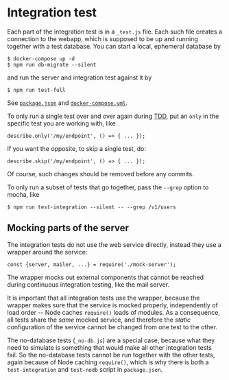 # Integration test

Each part of the integration test is in a `_test.js` file.  Each such file creates a connection to the webapp, which is supposed to be up and running together with a test database.  You can start a local, ephemeral database by

    $ docker-compose up -d
    $ npm run db-migrate --silent

and run the server and integration test against it by

    $ npm run test-full

See [`package.json`](../../package.json) and [`docker-compose.yml`](../../docker-compose.yml).

To only run a single test over and over again during [TDD](http://mherman.org/blog/2016/04/28/test-driven-development-with-node), put an `only` in the specific test you are working with, like

    describe.only('/my/endpoint', () => { ... });

If you want the opposite, to skip a single test, do:

    describe.skip('/my/endpoint', () => { ... });

Of course, such changes should be removed before any commits.

To only run a subset of tests that go together, pass the `--grep` option to mocha, like

    $ npm run test-integration --silent -- --grep /v1/users

## Mocking parts of the server

The integration tests do not use the web service directly, instead they use a wrapper around the service:

    const {server, mailer, ...} = require('./mock-server');

The wrapper mocks out external components that cannot be reached during continuous integration testing, like the mail server.

It is important that all integration tests use the wrapper, because the wrapper makes sure that the service is mocked properly, independently of load order -- Node caches `require()` loads of modules.  As a consequence, all tests share the *same* mocked service, and therefore the *static* configuration of the service cannot be changed from one test to the other.

The no-database tests (`_no-db.js`) are a special case, because what they need to simulate is something that would make all other integration tests fail.  So the no-database tests cannot be run together with the other tests, again because of Node caching `require()`, which is why there is both a `test-integration` and `test-nodb` script in `package.json`.
